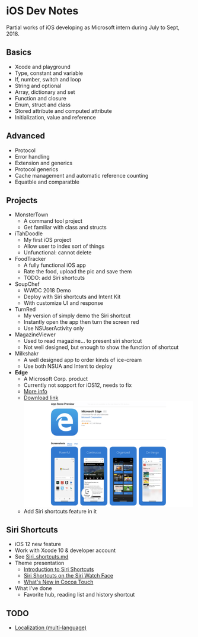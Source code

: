 # iOS Dev Notes

Partial works of iOS developing as Microsoft intern during July to Sept, 2018.

## Basics
* Xcode and playground
* Type, constant and variable
* If, number, switch and loop
* String and optional
* Array, dictionary and set
* Function and closure
* Enum, struct and class
* Stored attribute and computed attribute
* Initialization, value and reference 

## Advanced
* Protocol
* Error handling
* Extension and generics
* Protocol generics
* Cache management and automatic reference counting
* Equatble and  comparatble

## Projects
* MonsterTown
  * A command tool project
  * Get familiar with class and structs
* iTahDoodle
  * My first iOS project
  * Allow user to index sort of things
  * Unfunctional: cannot delete
* FoodTracker
  * A fully functional iOS app
  * Rate the food, upload the pic and save them
  * TODO: add Siri shortcuts
* SoupChef
  * WWDC 2018 Demo
  * Deploy with Siri shortcuts and Intent Kit
  * With customize UI and response
* TurnRed
  * My version of simply demo the Siri shortcut
  * Instantly open the app then turn the screen red
  * Use NSUserActivity only
* MagazineViewer
  * Used to read magazine... to present siri shortcut
  * Not well designed, but enough to show the function of shortcut
* Milkshakr
  * A well designed app to order kinds of ice-cream
  * Use both NSUA and Intent to deploy
* **Edge** 
  * A Microsoft Corp. product
  * Currently not sopport for iOS12, needs to fix
  * [More info](https://www.microsoft.com/en-us/windows/microsoft-edge-mobile)
  * [Download link](https://itunes.apple.com/us/app/microsoft-edge/id1288723196?mt=8)
    ![edge](/Images/edge.png)
  * Add Siri shortcuts feature in it

## Siri Shortcuts
* iOS 12 new feature
* Work with Xcode 10 & developer account
* See [Siri_shortcuts.md](https://github.com/lifesaver0129/iOS-Dev-Notes/blob/master/Siri_shortcuts.md)
* Theme presentation
  * [Introduction to Siri Shortcuts](https://developer.apple.com/videos/play/wwdc2018/211)
  * [Siri Shortcuts on the Siri Watch Face](https://developer.apple.com/videos/play/wwdc2018/217)
  * [What's New in Cocoa Touch](https://developer.apple.com/videos/play/wwdc2018/202)
* What I've done
  * Favorite hub, reading list and history shortcut

## TODO
* [Localization (multi-language)](https://developer.apple.com/videos/play/wwdc2018/404/)
